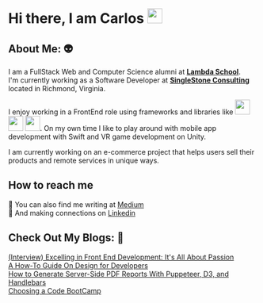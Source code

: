 # Hi there, I am Carlos  <img src="https://emojis.slackmojis.com/emojis/images/1482353634/1516/developers.gif?1482353634" width="30" height="30" />


## About Me:  :alien:
I am a FullStack Web and Computer Science alumni at **[Lambda School](https://lambdaschool.com/)**. </br>
I'm currently working as a Software Developer at **[SingleStone Consulting](https://www.singlestoneconsulting.com/)** located in Richmond, Virginia.

I enjoy working in a FrontEnd role using frameworks and libraries like <img src="https://emojis.slackmojis.com/emojis/images/1473950148/1161/react.png?1473950148" width="30" height="30" /> <img src="https://emojis.slackmojis.com/emojis/images/1483052921/1537/vue.png?1483052921" width="30" height="30" /> <img src="https://emojis.slackmojis.com/emojis/images/1545071486/5052/ns-angular.png?1545071486" width="30" height="30" />. On my own time I like to play around with mobile app development with Swift and VR game development on Unity. 

I am currently working on an e-commerce project that helps users sell their products and remote services in unique ways.

## How to reach me
:pencil:  You can also find me writing at [Medium](https://medium.com/@clantigua954) </br>
:handshake: And making connections on [Linkedin](https://www.linkedin.com/in/carlos-lantigua/)

## Check Out My Blogs: :rocket:
[(Interview) Excelling in Front End Development: It's All About Passion](https://www.singlestoneconsulting.com/blog/excelling-in-frontend-development/)</br>
[A How-To Guide On Design for Developers](https://www.singlestoneconsulting.com/blog/a-how-to-guide-on-design-for-developers/)</br>
[How to Generate Server-Side PDF Reports With Puppeteer, D3, and Handlebars](https://medium.com/javascript-in-plain-english/how-to-generate-server-side-pdf-reports-with-puppeteer-d3-and-handlebars-97bc8ed38a53)</br>
[Choosing a Code BootCamp](https://medium.com/@clantigua954/choosing-a-code-bootcamp-4f9334f71e5c)
